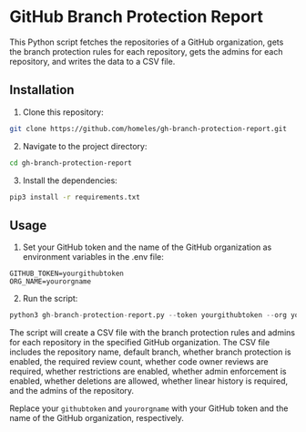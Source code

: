 # GitHub Branch Protection Report

This Python script fetches the repositories of a GitHub organization, gets the branch protection rules for each repository, gets the admins for each repository, and writes the data to a CSV file.

## Installation

1. Clone this repository:

```bash
git clone https://github.com/homeles/gh-branch-protection-report.git
```

2. Navigate to the project directory:

```bash
cd gh-branch-protection-report
```

3. Install the dependencies:

```bash
pip3 install -r requirements.txt
```

## Usage

1. Set your GitHub token and the name of the GitHub organization as environment variables in the .env file:

```
GITHUB_TOKEN=yourgithubtoken
ORG_NAME=yourorgname
```

2. Run the script:

```py
python3 gh-branch-protection-report.py --token yourgithubtoken --org yourorgname
```

The script will create a CSV file with the branch protection rules and admins for each repository in the specified GitHub organization. The CSV file includes the repository name, default branch, whether branch protection is enabled, the required review count, whether code owner reviews are required, whether restrictions are enabled, whether admin enforcement is enabled, whether deletions are allowed, whether linear history is required, and the admins of the repository.

Replace your `githubtoken` and `yourorgname` with your GitHub token and the name of the GitHub organization, respectively.